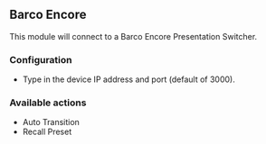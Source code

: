 ## Barco Encore

This module will connect to a Barco Encore Presentation Switcher.

### Configuration
* Type in the device IP address and port (default of 3000).

### Available actions
* Auto Transition
* Recall Preset